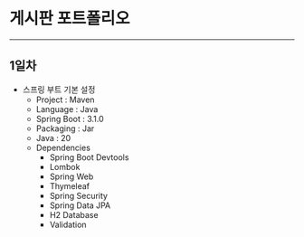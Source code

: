 # 게시판 포트폴리오
* * * 
## 1일차
* 스프링 부트 기본 설정
    - Project : Maven
    - Language : Java
    - Spring Boot : 3.1.0
    - Packaging : Jar
    - Java : 20
    - Dependencies
        + Spring Boot Devtools
        + Lombok
        + Spring Web
        + Thymeleaf
        + Spring Security
        + Spring Data JPA
        + H2 Database
        + Validation
